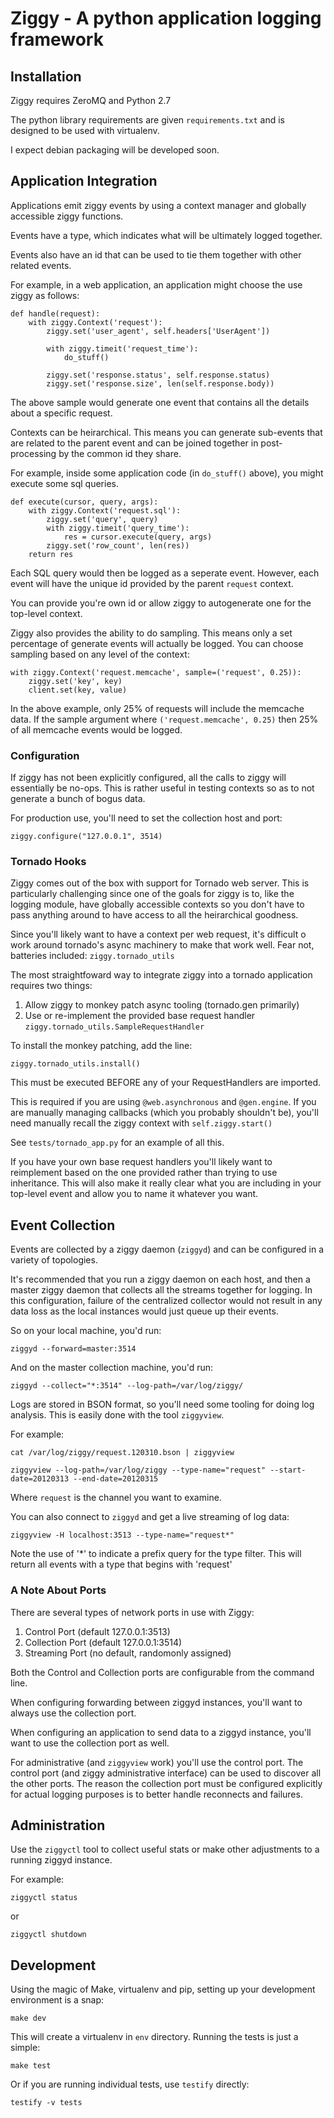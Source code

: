 Ziggy - A python application logging framework
=========================

Installation
----------------

Ziggy requires ZeroMQ and Python 2.7

The python library requirements are given `requirements.txt` and is designed to be used with virtualenv.

I expect debian packaging will be developed soon.

Application Integration
-----------------

Applications emit ziggy events by using a context manager and globally accessible ziggy functions.

Events have a type, which indicates what will be ultimately logged together.

Events also have an id that can be used to tie them together with other related events.

For example, in a web application, an application might choose the use ziggy as follows:


    def handle(request):
        with ziggy.Context('request'):
            ziggy.set('user_agent', self.headers['UserAgent'])

            with ziggy.timeit('request_time'):
                do_stuff()

            ziggy.set('response.status', self.response.status)
            ziggy.set('response.size', len(self.response.body))


The above sample would generate one event that contains all the details about a
specific request.

Contexts can be heirarchical. This means you can generate sub-events that
are related to the parent event and can be joined together in post-processing by the common id they share.

For example, inside some application code (in `do_stuff()` above), you might execute some sql queries.

    def execute(cursor, query, args):
        with ziggy.Context('request.sql'):
            ziggy.set('query', query)
            with ziggy.timeit('query_time'):
                res = cursor.execute(query, args)
            ziggy.set('row_count', len(res))
        return res

Each SQL query would then be logged as a seperate event. However, each event
will have the unique id provided by the parent `request` context.

You can provide you're own id or allow ziggy to autogenerate one for the top-level context.

Ziggy also provides the ability to do sampling. This means only a set
percentage of generate events will actually be logged. You can choose sampling
based on any level of the context:

    with ziggy.Context('request.memcache', sample=('request', 0.25)):
        ziggy.set('key', key)
        client.set(key, value)

In the above example, only 25% of requests will include the memcache data. If
the sample argument where `('request.memcache', 0.25)` then 25% of all memcache
events would be logged.

### Configuration

If ziggy has not been explicitly configured, all the calls to ziggy will essentially be no-ops. This is
rather useful in testing contexts so as to not generate a bunch of bogus data.

For production use, you'll need to set the collection host and port:

    ziggy.configure("127.0.0.1", 3514)

### Tornado Hooks

Ziggy comes out of the box with support for Tornado web server. This is
particularly challenging since one of the goals for ziggy is to, like the
logging module, have globally accessible contexts so you don't have to pass
anything around to have access to all the heirarchical goodness.

Since you'll likely want to have a context per web request, it's difficult o
work around tornado's async machinery to make that work well.
Fear not, batteries included: `ziggy.tornado_utils`

The most straightfoward way to integrate ziggy into a tornado application requires two things:

  1. Allow ziggy to monkey patch async tooling (tornado.gen primarily)
  1. Use or re-implement the provided base request handler `ziggy.tornado_utils.SampleRequestHandler`

To install the monkey patching, add the line:

    ziggy.tornado_utils.install()

This must be executed BEFORE any of your RequestHandlers are imported.

This is required if you are using `@web.asynchronous` and `@gen.engine`. If you are
manually managing callbacks (which you probably shouldn't be), you'll need
manually recall the ziggy context with `self.ziggy.start()`

See `tests/tornado_app.py` for an example of all this.

If you have your own base request handlers you'll likely want to reimplement
based on the one provided rather than trying to use inheritance. This will also
make it really clear what you are including in your top-level event and allow
you to name it whatever you want.


Event Collection
-----------------

Events are collected by a ziggy daemon (`ziggyd`) and can be configured in a variety of topologies.

It's recommended that you run a ziggy daemon on each host, and then a master ziggy daemon that collects 
all the streams together for logging. In this configuration, failure of the centralized collector would not
result in any data loss as the local instances would just queue up their events.

So on your local machine, you'd run:

    ziggyd --forward=master:3514

And on the master collection machine, you'd run:

    ziggyd --collect="*:3514" --log-path=/var/log/ziggy/

Logs are stored in BSON format, so you'll need some tooling for doing log
analysis. This is easily done with the tool `ziggyview`.

For example:

    cat /var/log/ziggy/request.120310.bson | ziggyview

    ziggyview --log-path=/var/log/ziggy --type-name="request" --start-date=20120313 --end-date=20120315

Where `request` is the channel you want to examine.

You can also connect to `ziggyd` and get a live streaming of log data:

    ziggyview -H localhost:3513 --type-name="request*"

Note the use of '*' to indicate a prefix query for the type filter. This will
return all events with a type that begins with 'request'

### A Note About Ports

There are several types of network ports in use with Ziggy:

  1. Control Port (default 127.0.0.1:3513)
  1. Collection Port (default 127.0.0.1:3514)
  1. Streaming Port (no default, randomonly assigned)

Both the Control and Collection ports are configurable from the command line.

When configuring forwarding between ziggyd instances, you'll want to always use
the collection port. 

When configuring an application to send data to a ziggyd instance, you'll want
to use the collection port as well.

For administrative (and `ziggyview` work) you'll use the control port. The
control port (and ziggy administrative interface) can be used to discover all
the other ports. The reason the collection port must be configured explicitly
for actual logging purposes is to better handle reconnects and failures.


Administration
---------------
Use the `ziggyctl` tool to collect useful stats or make other adjustments to a running ziggyd instance.

For example:

    ziggyctl status

or

    ziggyctl shutdown


Development
-----------------

Using the magic of Make, virtualenv and pip, setting up your development environment is a snap:

    make dev

This will create a virtualenv in `env` directory. Running the tests is just a simple:

    make test

Or if you are running individual tests, use `testify` directly:

    testify -v tests

